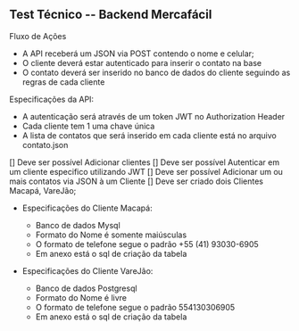 ## Test Técnico -- Backend Mercafácil

Fluxo de Ações

- A API receberá um JSON via POST contendo o nome e celular;
- O cliente deverá estar autenticado para inserir o contato na base
- O contato deverá ser inserido no banco de dados do cliente seguindo as regras
  de cada cliente

Especificações da API:

- A autenticação será através de um token JWT no Authorization Header
- Cada cliente tem 1 uma chave única
- A lista de contatos que será inserido em cada cliente está no arquivo
  contato.json

[] Deve ser possível Adicionar clientes
[] Deve ser possível Autenticar em um cliente especifico utilizando JWT
[] Deve ser possível Adicionar um ou mais contatos via JSON à um Cliente
[] Deve ser criado dois Clientes Macapá, VareJão;

- Especificações do Cliente Macapá:

  - Banco de dados Mysql
  - Formato do Nome é somente maiúsculas
  - O formato de telefone segue o padrão +55 (41) 93030-6905
  - Em anexo está o sql de criação da tabela

- Especificações do Cliente VareJão:
  - Banco de dados Postgresql
  - Formato do Nome é livre
  - O formato de telefone segue o padrão 554130306905
  - Em anexo está o sql de criação da tabela
